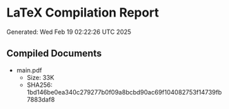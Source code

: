 # LaTeX Compilation Report
Generated: Wed Feb 19 02:22:26 UTC 2025
## Compiled Documents
- main.pdf
  - Size: 33K
  - SHA256: 1bd146be0ea340c279277b0f09a8bcbd90ac69f104082753f14739fb7883daf8
